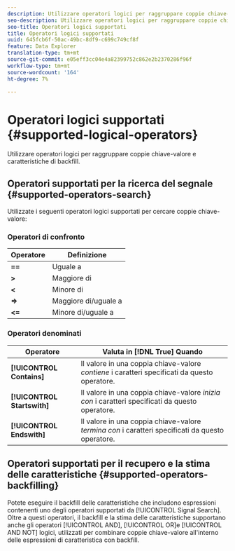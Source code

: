 ```yaml
---
description: Utilizzare operatori logici per raggruppare coppie chiave-valore e caratteristiche di backfill.
seo-description: Utilizzare operatori logici per raggruppare coppie chiave-valore e caratteristiche di backfill.
seo-title: Operatori logici supportati
title: Operatori logici supportati
uuid: 645fcb6f-50ac-49bc-8df9-c699c749cf8f
feature: Data Explorer
translation-type: tm+mt
source-git-commit: e05eff3cc04e4a82399752c862e2b2370286f96f
workflow-type: tm+mt
source-wordcount: '164'
ht-degree: 7%

---
```



# Operatori logici supportati {#supported-logical-operators}

Utilizzare operatori logici per raggruppare coppie chiave-valore e caratteristiche di backfill.

## Operatori supportati per la ricerca del segnale {#supported-operators-search}

Utilizzate i seguenti operatori logici supportati per cercare coppie chiave-valore:

### Operatori di confronto

| Operatore | Definizione |
|---|---|
| **==** | Uguale a |
| **>** | Maggiore di |
| **&lt;** | Minore di |
| **=>** | Maggiore di/uguale a |
| **&lt;=** | Minore di/uguale a |

### Operatori denominati

| Operatore | Valuta in [!DNL True] Quando |
|---|---|
| **[!UICONTROL Contains]** | Il valore in una coppia chiave-valore *contiene* i caratteri specificati da questo operatore. |
| **[!UICONTROL Startswith]** | Il valore in una coppia chiave-valore *inizia con* i caratteri specificati da questo operatore. |
| **[!UICONTROL Endswith]** | Il valore in una coppia chiave-valore *termina con* i caratteri specificati da questo operatore. |

## Operatori supportati per il recupero e la stima delle caratteristiche {#supported-operators-backfilling}

Potete eseguire il backfill delle caratteristiche che includono espressioni contenenti uno degli operatori supportati da [!UICONTROL Signal Search]. Oltre a questi operatori, il backfill e la stima delle caratteristiche supportano anche gli operatori [!UICONTROL AND], [!UICONTROL OR]e [!UICONTROL AND NOT] logici, utilizzati per combinare coppie chiave-valore all&#39;interno delle espressioni di caratteristica con backfill.